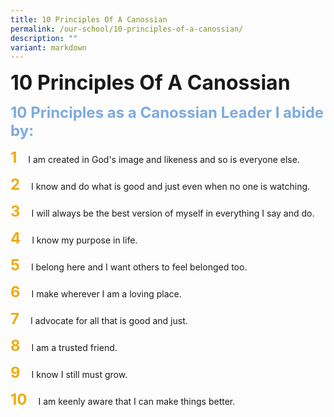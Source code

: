 ```yaml
---
title: 10 Principles Of A Canossian
permalink: /our-school/10-principles-of-a-canossian/
description: ""
variant: markdown
---
```

<b><font size="6">10 Principles Of A Canossian</font></b>

<b><font size="5" color="#7daadf">10 Principles as a Canossian Leader I abide by:</font></b>

<b><font size="5" color="#eeac0d">1</font></b> 
I am created in God's image and likeness and so is everyone else.

<b><font size="5" color="#eeac0d">2</font></b>  I know and do what is good and just even when no one is watching.

<b><font size="5" color="#eeac0d">3</font></b>  I will always be the best version of myself in everything I say and do.

<b><font size="5" color="#eeac0d">4</font></b>  I know my purpose in life.

<b><font size="5" color="#eeac0d">5</font></b>  I belong here and I want others to feel belonged too.

<b><font size="5" color="#eeac0d">6</font></b>  I make wherever I am a loving place.

<b><font size="5" color="#eeac0d">7</font></b>  I advocate for all that is good and just.

<b><font size="5" color="#eeac0d">8</font></b>  I am a trusted friend.

<b><font size="5" color="#eeac0d">9</font></b>  I know I still must grow.

<b><font size="5" color="#eeac0d">10</font></b>  I am keenly aware that I can make things better.

